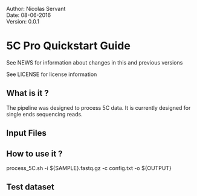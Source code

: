 Author: Nicolas Servant  
Date: 08-06-2016  
Version: 0.0.1  

# 5C Pro Quickstart Guide

<!-- This page is a quick start guide, please read the full `online manual <link>`_ for more information. -->

See NEWS for information about changes in this and previous versions

See LICENSE for license information


## What is it ?

The pipeline was designed to process 5C data. It is currently designed for single ends sequencing reads.


## Input Files

## How to use it ?

process_5C.sh -i ${SAMPLE}.fastq.gz -c config.txt -o  ${OUTPUT}


## Test dataset

